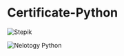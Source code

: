 # Certificate-Python
![Stepik](https://user-images.githubusercontent.com/91469398/215420038-51baaadb-19e7-4694-8c7b-eba7a202716b.jpg)

![Nelotogy Python](https://user-images.githubusercontent.com/91469398/215420262-cc62ec47-2b9a-4242-b6f0-8fa13980bc97.jpg)
